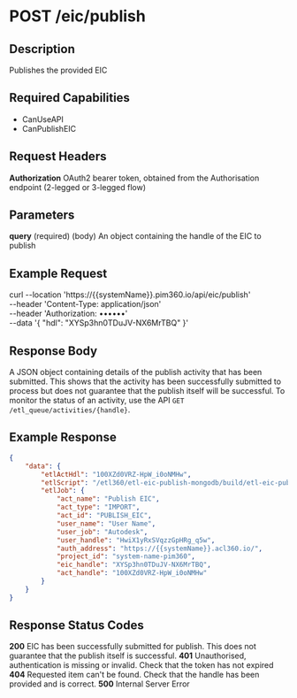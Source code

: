 # POST /eic/publish

## Description
Publishes the provided EIC

## Required Capabilities
* CanUseAPI
* CanPublishEIC

## Request Headers

**Authorization** OAuth2 bearer token, obtained from the Authorisation endpoint (2-legged or 3-legged flow)

## Parameters
**query** (required) (body) An object containing the handle of the EIC to publish


## Example Request
curl --location 'https://{{systemName}}.pim360.io/api/eic/publish' \
--header 'Content-Type: application/json' \
--header 'Authorization: ••••••' \
--data '{
    "hdl": "XYSp3hn0TDuJV-NX6MrTBQ"
}'

## Response Body
A JSON object containing details of the publish activity that has been submitted. This shows that the activity has been successfully submitted to process but does not guarantee that the publish itself will be successful. To monitor the status of an activity, use the API `GET /etl_queue/activities/{handle}`.

## Example Response
```JSON
{
    "data": {
        "etlActHdl": "100XZd0VRZ-HpW_i0oNMHw",
        "etlScript": "/etl360/etl-eic-publish-mongodb/build/etl-eic-publish-mongodb.js",
        "etlJob": {
            "act_name": "Publish EIC",
            "act_type": "IMPORT",
            "act_id": "PUBLISH_EIC",
            "user_name": "User Name",
            "user_job": "Autodesk",
            "user_handle": "HwiX1yRxSVqzzGpHRg_q5w",
            "auth_address": "https://{{systemName}}.acl360.io/",
            "project_id": "system-name-pim360",
            "eic_handle": "XYSp3hn0TDuJV-NX6MrTBQ",
            "act_handle": "100XZd0VRZ-HpW_i0oNMHw"
        }
    }
}
```

## Response Status Codes
**200** EIC has been successfully submitted for publish. This does not guarantee that the publish itself is successful.
**401** Unauthorised, authentication is missing or invalid. Check that the token has not expired
**404** Requested item can't be found. Check that the handle has been provided and is correct.
**500** Internal Server Error


